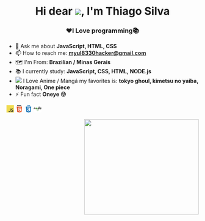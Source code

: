 <h1 align="center">Hi dear <img src="https://raw.githubusercontent.com/kaueMarques/kaueMarques/master/hi.gif" width="30px">, I'm Thiago Silva</h1>
<h3 align="center">❤I Love programming📚</h3>

- 💬 Ask me about **JavaScript, HTML, CSS**
- 📫 How to reach me: **myul8330hacker@gmail.com**
- 🗺️ I'm From: **Brazilian / Minas Gerais**
- 📚 I currently study: **JavaScript, CSS, HTML, NODE.js**
- <img src='https://i.pinimg.com/originals/50/5b/a3/505ba378ec0171d06ee8083210c235f6.png' width="20px"> I Love Anime / Mangá my favorites is: **tokyo ghoul, kimetsu no yaiba, Noragami, One piece**
- ⚡ Fun fact **Oneye 😜**

<p align="left">
  <img src="https://raw.githubusercontent.com/devicons/devicon/master/icons/javascript/javascript-original.svg" alt="javascript" width="20" height="20"/>
  <img src="https://raw.githubusercontent.com/devicons/devicon/master/icons/html5/html5-original-wordmark.svg" alt="html5"  width="20" height="20"/>
  <img src="https://raw.githubusercontent.com/devicons/devicon/master/icons/css3/css3-plain-wordmark.svg" alt="css3"  width="20" height="20"/>
  <img src="https://raw.githubusercontent.com/devicons/devicon/master/icons/nodejs/nodejs-original-wordmark.svg" alt="nodejs" width="20" height="20"/></p><p align="center">
  
<p align="right">
<img src="https://media.giphy.com/media/2y1k3d6HFRNRDTRoLV/giphy.gif" width="300" height="250" />
</p>
